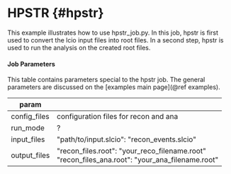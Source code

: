 HPSTR {#hpstr}
=====

This example illustrates how to use hpstr_job.py. In this job, hpstr is first used to convert the lcio input files into root files. In a second step, hpstr is used to run the analysis on the created root files.

#### Job Parameters
This table contains parameters special to the hpstr job. The general parameters are discussed on the [examples main page](@ref examples).

| param         |                                                                                                          |
|---------------|----------------------------------------------------------------------------------------------------------|
| config\_files | configuration files for recon and ana                                                                    |
| run\_mode     | ?                                                                                                        |
| input\_files  | "path/to/input.slcio": "recon_events.slcio"                                                              |
| output\_files | "recon_files.root": "your_reco_filename.root"<br>"recon_files_ana.root": "your_ana_filename.root"        |
